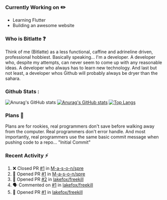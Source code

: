### Currently Working on :pencil2:
* Learning Flutter
* Building an awesome website

### Who is Bitlatte :question:
Think of me (Bitlatte) as a less functional, caffine and adrineline driven, professional hobbiest.
Basically speaking... I\'m a developer. A developer who, despite my attempts, can never seem
to come up with any reasonable ideas. A developer who always has to learn new technology.
And last but not least, a developer whos Github will probably always be dryer than the sahara.

### Github Stats :
![Anurag's GitHub stats](https://github-readme-stats.vercel.app/api?username=Bitlatte&show_icons=true&theme=synthwave)
[![Anurag's GitHub stats](https://github-readme-stats.vercel.app/api?username=Bitlatte)](https://github.com/anuraghazra/github-readme-stats)
[![Top Langs](https://github-readme-stats.vercel.app/api/top-langs/?username=Bitlatte&layout=compact)](https://github.com/anuraghazra/github-readme-stats)

### Plans :scroll:
Plans are for rookies, real programmers don\'t save before walking away from the computer.
Real programmers don\'t error handle. And most importantly, real programmers use the same
basic commit message when pushing code to a repo... "Initial Commit"

### Recent Activity :zap:
<!--START_SECTION:activity-->
1. ❌ Closed PR [#1](https://github.com/M-a-s-o-n/spre/pull/1) in [M-a-s-o-n/spre](https://github.com/M-a-s-o-n/spre)
2. 💪 Opened PR [#1](https://github.com/M-a-s-o-n/spre/pull/1) in [M-a-s-o-n/spre](https://github.com/M-a-s-o-n/spre)
3. 💪 Opened PR [#2](https://github.com/lakefox/freekill/pull/2) in [lakefox/freekill](https://github.com/lakefox/freekill)
4. 🗣 Commented on [#1](https://github.com/lakefox/freekill/issues/1) in [lakefox/freekill](https://github.com/lakefox/freekill)
5. 💪 Opened PR [#1](https://github.com/lakefox/freekill/pull/1) in [lakefox/freekill](https://github.com/lakefox/freekill)
<!--END_SECTION:activity-->
